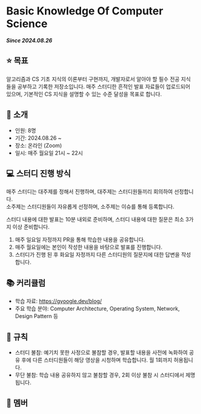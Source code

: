 # Basic Knowledge Of Computer Science

**_Since 2024.08.26_**

## ⭐️ 목표

알고리즘과 CS 기초 지식의 이론부터 구현까지, 개발자로서 알아야 할 필수 전공 지식들을 공부하고 기록한 저장소입니다. 매주 스터디한 흔적인 발표 자료들이 업로드되어 있으며, 기본적인 CS 지식을 설명할 수 있는 수준 달성을 목표로 합니다.

## 🧐 소개

- 인원: 8명
- 기간: 2024.08.26 ~
- 장소: 온라인 (Zoom)
- 일시: 매주 월요일 21시 ~ 22시

## 💻 스터디 진행 방식

매주 스터디는 대주제를 정해서 진행하며, 대주제는 스터디원들끼리 회의하여 선정합니다.  
소주제는 스터디원들이 자유롭게 선정하며, 소주제는 이슈를 통해 등록합니다.

스터디 내용에 대한 발표는 10분 내외로 준비하며, 스터디 내용에 대한 질문은 최소 3가지 이상 준비합니다.

1. 매주 일요일 자정까지 PR을 통해 학습한 내용을 공유합니다.
2. 매주 월요일에는 본인이 작성한 내용을 바탕으로 발표를 진행합니다.
3. 스터디가 진행 된 후 화요일 자정까지 다른 스터디원의 질문지에 대한 답변을 작성합니다.

## 📚 커리큘럼

- 학습 자료: https://gyoogle.dev/blog/
- 주요 학습 분야: Computer Architecture, Operating System, Network, Design Pattern 등

## 📍 규칙

- 스터디 불참: 예기치 못한 사정으로 불참할 경우, 발표할 내용을 사전에 녹화하여 공유 후에 다른 스터디원들이 해당 영상을 시청하며 학습합니다. 월 1회까지 허용됩니다.
- 무단 불참: 학습 내용 공유하지 않고 불참할 경우, 2회 이상 불참 시 스터디에서 제명됩니다.

## 👤 멤버
